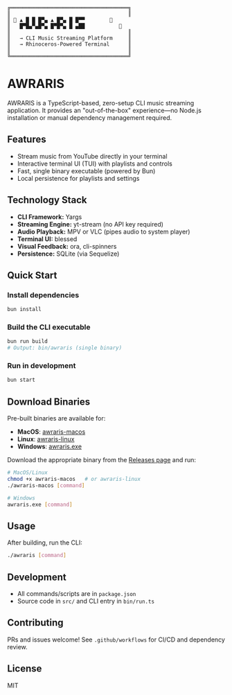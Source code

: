 ```
╔══════════════════════════════════════╗
║                                      ║
║ 🦏 ▲ █ █ █▀▄ ▲ █▀▄ █ █▀▀        🦏
║   █▀█▄▀▄█▀▄ █▀█▀▄ █ ▄██           🦏
║                                      ║
║   → CLI Music Streaming Platform     ║
║   → Rhinoceros-Powered Terminal      ║
║                                      ║
╚══════════════════════════════════════╝
```

# AWRARIS

AWRARIS is a TypeScript-based, zero-setup CLI music streaming application. It provides an "out-of-the-box" experience—no Node.js installation or manual dependency management required.

## Features

- Stream music from YouTube directly in your terminal
- Interactive terminal UI (TUI) with playlists and controls
- Fast, single binary executable (powered by Bun)
- Local persistence for playlists and settings

## Technology Stack

- **CLI Framework:** Yargs
- **Streaming Engine:** yt-stream (no API key required)
- **Audio Playback:** MPV or VLC (pipes audio to system player)
- **Terminal UI:** blessed
- **Visual Feedback:** ora, cli-spinners
- **Persistence:** SQLite (via Sequelize)

## Quick Start

### Install dependencies

```bash
bun install
```

### Build the CLI executable

```bash
bun run build
# Output: bin/awraris (single binary)
```

### Run in development

```bash
bun start
```

## Download Binaries

Pre-built binaries are available for:

- **MacOS**: [awraris-macos](https://github.com/danielddemissie/awraris/releases/latest)
- **Linux**: [awraris-linux](https://github.com/danielddemissie/awraris/releases/latest)
- **Windows**: [awraris.exe](https://github.com/danielddemissie/awraris/releases/latest)

Download the appropriate binary from the [Releases page](https://github.com/danielddemissie/awraris/releases/latest) and run:

```bash
# MacOS/Linux
chmod +x awraris-macos   # or awraris-linux
./awraris-macos [command]

# Windows
awraris.exe [command]
```

## Usage

After building, run the CLI:

```bash
./awraris [command]
```

## Development

- All commands/scripts are in `package.json`
- Source code in `src/` and CLI entry in `bin/run.ts`

## Contributing

PRs and issues welcome! See `.github/workflows` for CI/CD and dependency review.

## License

MIT
